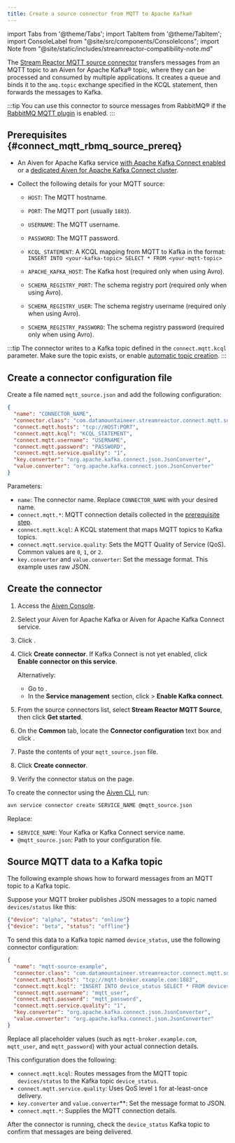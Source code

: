 ```yaml
---
title: Create a source connector from MQTT to Apache Kafka®
---
```


import Tabs from '@theme/Tabs';
import TabItem from '@theme/TabItem';
import ConsoleLabel from "@site/src/components/ConsoleIcons";
import Note from "@site/static/includes/streamreactor-compatibility-note.md"

The [Stream Reactor MQTT source connector](https://docs.lenses.io/5.0/integrations/connectors/stream-reactor/sources/mqttsourceconnector/) transfers messages from an MQTT topic to an Aiven for Apache Kafka® topic, where they can be processed and consumed by multiple applications.
It creates a queue and binds it to the `amq.topic` exchange specified in the KCQL
statement, then forwards the messages to Kafka.

:::tip
You can use this connector to source messages from RabbitMQ® if the
[RabbitMQ MQTT plugin](https://www.rabbitmq.com/mqtt.html) is enabled.
:::

<Note/>

## Prerequisites {#connect_mqtt_rbmq_source_prereq}

- An Aiven for Apache Kafka service
  [with Apache Kafka Connect enabled](enable-connect) or a
  [dedicated Aiven for Apache Kafka Connect cluster](/docs/products/kafka/kafka-connect/get-started#apache_kafka_connect_dedicated_cluster).

- Collect the following details for your MQTT source:

  - `HOST`: The MQTT hostname.
  - `PORT`: The MQTT port (usually `1883`).
  - `USERNAME`: The MQTT username.
  - `PASSWORD`: The MQTT password.
  - `KCQL_STATEMENT`: A KCQL mapping from MQTT to Kafka in the format:
    `INSERT INTO <your-kafka-topic> SELECT * FROM <your-mqtt-topic>`

  - `APACHE_KAFKA_HOST`: The Kafka host (required only when using Avro).
  - `SCHEMA_REGISTRY_PORT`: The schema registry port (required only when using Avro).
  - `SCHEMA_REGISTRY_USER`: The schema registry username (required only when using Avro).
  - `SCHEMA_REGISTRY_PASSWORD`: The schema registry password (required only when using Avro).

:::tip
The connector writes to a Kafka topic defined in the `connect.mqtt.kcql` parameter.
Make sure the topic exists, or enable [automatic topic creation](/docs/products/kafka/howto/create-topics-automatically).
:::

## Create a connector configuration file

Create a file named `mqtt_source.json` and add the following configuration:

```json
{
  "name": "CONNECTOR_NAME",
  "connector.class": "com.datamountaineer.streamreactor.connect.mqtt.source.MqttSourceConnector",
  "connect.mqtt.hosts": "tcp://HOST:PORT",
  "connect.mqtt.kcql": "KCQL_STATEMENT",
  "connect.mqtt.username": "USERNAME",
  "connect.mqtt.password": "PASSWORD",
  "connect.mqtt.service.quality": "1",
  "key.converter": "org.apache.kafka.connect.json.JsonConverter",
  "value.converter": "org.apache.kafka.connect.json.JsonConverter"
}
```

Parameters:

- `name`: The connector name. Replace `CONNECTOR_NAME` with your desired name.
- `connect.mqtt.*`: MQTT connection details collected in the
  [prerequisite step](#connect_mqtt_rbmq_source_prereq).
- `connect.mqtt.kcql`: A KCQL statement that maps MQTT topics to Kafka topics.
- `connect.mqtt.service.quality`: Sets the MQTT Quality of Service (QoS). Common
  values are `0`, `1`, or `2`.
- `key.converter` and `value.converter`: Set the message format. This example uses raw
  JSON.



## Create the connector

<Tabs groupId="setup-method">
<TabItem value="console" label="Console" default>

1. Access the [Aiven Console](https://console.aiven.io/).
1. Select your Aiven for Apache Kafka or Aiven for Apache Kafka Connect service.
1. Click <ConsoleLabel name="Connectors"/>.
1. Click **Create connector**.
   If Kafka Connect is not yet enabled, click **Enable connector on this service**.

   Alternatively:

   - Go to <ConsoleLabel name="Service settings"/>.
   - In the **Service management** section, click <ConsoleLabel name="Actions"/> > **Enable Kafka connect**.

1. From the source connectors list, select **Stream Reactor MQTT Source**,
   then click **Get started**.
1. On the **Common** tab, locate the **Connector configuration** text box and
   click <ConsoleLabel name="edit"/>.
1. Paste the contents of your `mqtt_source.json` file.
1. Click **Create connector**.
1. Verify the connector status on the <ConsoleLabel name="Connectors"/> page.

</TabItem>
<TabItem value="cli" label="CLI">

To create the connector using the
[Aiven CLI](/docs/tools/cli/service/connector#avn_service_connector_create), run:

```bash
avn service connector create SERVICE_NAME @mqtt_source.json
```

Replace:

- `SERVICE_NAME`: Your Kafka or Kafka Connect service name.
- `@mqtt_source.json`: Path to your configuration file.

</TabItem>
</Tabs>

## Source MQTT data to a Kafka topic

The following example shows how to forward messages from an MQTT topic to a Kafka topic.

Suppose your MQTT broker publishes JSON messages to a topic named `devices/status` like this:

```json
{"device": "alpha", "status": "online"}
{"device": "beta", "status": "offline"}
```

To send this data to a Kafka topic named `device_status`, use the following connector
configuration:

```json
{
  "name": "mqtt-source-example",
  "connector.class": "com.datamountaineer.streamreactor.connect.mqtt.source.MqttSourceConnector",
  "connect.mqtt.hosts": "tcp://mqtt-broker.example.com:1883",
  "connect.mqtt.kcql": "INSERT INTO device_status SELECT * FROM devices/status",
  "connect.mqtt.username": "mqtt_user",
  "connect.mqtt.password": "mqtt_password",
  "connect.mqtt.service.quality": "1",
  "key.converter": "org.apache.kafka.connect.json.JsonConverter",
  "value.converter": "org.apache.kafka.connect.json.JsonConverter"
}
```

Replace all placeholder values (such as `mqtt-broker.example.com`, `mqtt_user`,
and `mqtt_password`) with your actual connection details.

This configuration does the following:

- `connect.mqtt.kcql`: Routes messages from the MQTT topic `devices/status` to the
  Kafka topic `device_status`.
- `connect.mqtt.service.quality`: Uses QoS level `1` for at-least-once delivery.
- `key.converter` and `value.converter`**: Set the message format to JSON.
- `connect.mqtt.*`: Supplies the MQTT connection details.

After the connector is running, check the `device_status` Kafka topic to confirm that
messages are being delivered.
